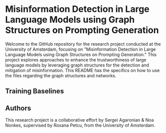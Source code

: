 # Misinformation Detection in Large Language Models using Graph Structures on Prompting Generation

Welcome to the GitHub repository for the research project conducted at the University of Amsterdam, focusing on "Misinformation Detection in Large Language Models using Graph Structures on Prompting Generation." This project explores approaches to enhance the trustworthiness of large language models by leveraging graph structures for the detection and mitigation of misinformation. This README has the specifics on how to use the files regarding the graph structures and networks.

## Training Baselines


## Authors

This research project is a collaborative effort by Sergei Agaronian & Noa Nonkes, supervised by Roxana Petcu, from the University of Amsterdam.
